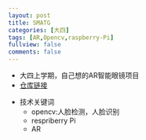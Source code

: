 ```yaml
---
layout: post
title: SMATG
categories: [大四]
tags: [AR,Opencv,raspberry-Pi]
fullview: false
comments: false
---
```


* 大四上学期，自己想的AR智能眼镜项目
* [仓库链接](https://github.com/whutddk/smatg)


<!-- more -->


* 技术关键词
    - opencv:人脸检测，人脸识别
    - respriberry Pi
    - AR





